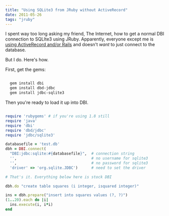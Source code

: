 ```yaml
---
title: "Using SQLite3 from JRuby without ActiveRecord"
date: 2011-05-26
tags: "jruby"
---
```


I spent way too long asking my friend, The Internet, how to get a normal DBI connection to SQLIte3 using JRuby. Apparently, everyone except me is [using ActiveRecord and/or Rails](http://jruby-extras.rubyforge.org/activerecord-jdbc-adapter/) and doesn't *want* to just connect to the database.

But I do. Here's how.

First, get the gems:


~~~bash

  gem install dbi
  gem install dbd-jdbc
  gem install jdbc-sqlite3

~~~

Then you're ready to load it up into DBI.


~~~ruby

require 'rubygems' # if you're using 1.8 still
require 'java'
require 'dbi'
require 'dbd/jdbc'
require 'jdbc/sqlite3'

databasefile = 'test.db'
dbh = DBI.connect(
  "DBI:jdbc:sqlite:#{databasefile}",  # connection string
  '',                                 # no username for sqlite3
  '',                                 # no password for sqlite3
  'driver' => 'org.sqlite.JDBC')      # need to set the driver

# That's it. Everything below here is stock DBI

dbh.do "create table squares (i integer, isquared integer)"

ins = dbh.prepare("insert into squares values (?, ?)")
(1..20).each do |i|
  ins.execute(i, i*i)
end
 

~~~
